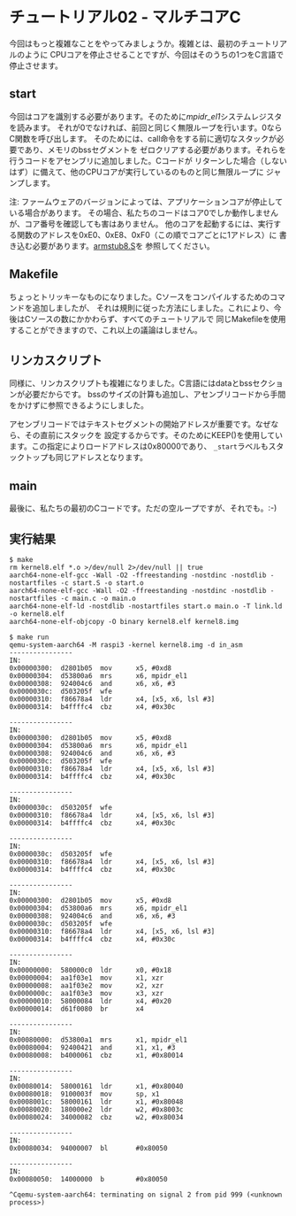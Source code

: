 # チュートリアル02 - マルチコアC

今回はもっと複雑なことをやってみましょうか。複雑とは、最初のチュートリアルのように
CPUコアを停止させることですが、今回はそのうちの1つをC言語で停止させます。

## start

今回はコアを識別する必要があります。そのために*mpidr_el1*システムレジスタを読みます。
それが0でなければ、前回と同じく無限ループを行います。0ならC関数を呼び出します。
そのためには、call命令をする前に適切なスタックが必要であり、メモリのbssセグメントを
ゼロクリアする必要があります。それらを行うコードをアセンブリに追加しました。Cコードが
リターンした場合（しないはず）に備えて、他のCPUコアが実行しているのものと同じ無限ループに
ジャンプします。

注: ファームウェアのバージョンによっては、アプリケーションコアが停止している場合があります。
その場合、私たちのコードはコア0でしか動作しませんが、コア番号を確認しても害はありません。
他のコアを起動するには、実行する関数のアドレスを0xE0、0xE8、0xF0（この順でコアごとに1アドレス）に
書き込む必要があります。[armstub8.S](https://github.com/raspberrypi/tools/blob/master/armstubs/armstub8.S#L129)を
参照してください。

## Makefile

ちょっとトリッキーなものになりました。Cソースをコンパイルするためのコマンドを追加しましたが、
それは規則に従った方法にしました。これにより、今後はCソースの数にかかわらず、すべてのチュートリアルで
同じMakefileを使用することができますので、これ以上の議論はしません。

## リンカスクリプト

同様に、リンカスクリプトも複雑になりました。C言語にはdataとbssセクションが必要だからです。
bssのサイズの計算も追加し、アセンブリコードから手間をかけずに参照できるようにしました。

アセンブリコードではテキストセグメントの開始アドレスが重要です。なぜなら、その直前にスタックを
設定するからです。そのためにKEEP()を使用しています。この指定によりロードアドレスは0x80000であり、
`_start`ラベルもスタックトップも同じアドレスとなります。

## main

最後に、私たちの最初のCコードです。ただの空ループですが、それでも。:-)

## 実行結果

```
$ make
rm kernel8.elf *.o >/dev/null 2>/dev/null || true
aarch64-none-elf-gcc -Wall -O2 -ffreestanding -nostdinc -nostdlib -nostartfiles -c start.S -o start.o
aarch64-none-elf-gcc -Wall -O2 -ffreestanding -nostdinc -nostdlib -nostartfiles -c main.c -o main.o
aarch64-none-elf-ld -nostdlib -nostartfiles start.o main.o -T link.ld -o kernel8.elf
aarch64-none-elf-objcopy -O binary kernel8.elf kernel8.img

$ make run
qemu-system-aarch64 -M raspi3 -kernel kernel8.img -d in_asm
----------------
IN:
0x00000300:  d2801b05  mov      x5, #0xd8
0x00000304:  d53800a6  mrs      x6, mpidr_el1
0x00000308:  924004c6  and      x6, x6, #3
0x0000030c:  d503205f  wfe
0x00000310:  f86678a4  ldr      x4, [x5, x6, lsl #3]
0x00000314:  b4ffffc4  cbz      x4, #0x30c

----------------
IN:
0x00000300:  d2801b05  mov      x5, #0xd8
0x00000304:  d53800a6  mrs      x6, mpidr_el1
0x00000308:  924004c6  and      x6, x6, #3
0x0000030c:  d503205f  wfe
0x00000310:  f86678a4  ldr      x4, [x5, x6, lsl #3]
0x00000314:  b4ffffc4  cbz      x4, #0x30c

----------------
IN:
0x0000030c:  d503205f  wfe
0x00000310:  f86678a4  ldr      x4, [x5, x6, lsl #3]
0x00000314:  b4ffffc4  cbz      x4, #0x30c

----------------
IN:
0x0000030c:  d503205f  wfe
0x00000310:  f86678a4  ldr      x4, [x5, x6, lsl #3]
0x00000314:  b4ffffc4  cbz      x4, #0x30c

----------------
IN:
0x00000300:  d2801b05  mov      x5, #0xd8
0x00000304:  d53800a6  mrs      x6, mpidr_el1
0x00000308:  924004c6  and      x6, x6, #3
0x0000030c:  d503205f  wfe
0x00000310:  f86678a4  ldr      x4, [x5, x6, lsl #3]
0x00000314:  b4ffffc4  cbz      x4, #0x30c

----------------
IN:
0x00000000:  580000c0  ldr      x0, #0x18
0x00000004:  aa1f03e1  mov      x1, xzr
0x00000008:  aa1f03e2  mov      x2, xzr
0x0000000c:  aa1f03e3  mov      x3, xzr
0x00000010:  58000084  ldr      x4, #0x20
0x00000014:  d61f0080  br       x4

----------------
IN:
0x00080000:  d53800a1  mrs      x1, mpidr_el1
0x00080004:  92400421  and      x1, x1, #3
0x00080008:  b4000061  cbz      x1, #0x80014

----------------
IN:
0x00080014:  58000161  ldr      x1, #0x80040
0x00080018:  9100003f  mov      sp, x1
0x0008001c:  58000161  ldr      x1, #0x80048
0x00080020:  180000e2  ldr      w2, #0x8003c
0x00080024:  34000082  cbz      w2, #0x80034

----------------
IN:
0x00080034:  94000007  bl       #0x80050

----------------
IN:
0x00080050:  14000000  b        #0x80050

^Cqemu-system-aarch64: terminating on signal 2 from pid 999 (<unknown process>)
```
